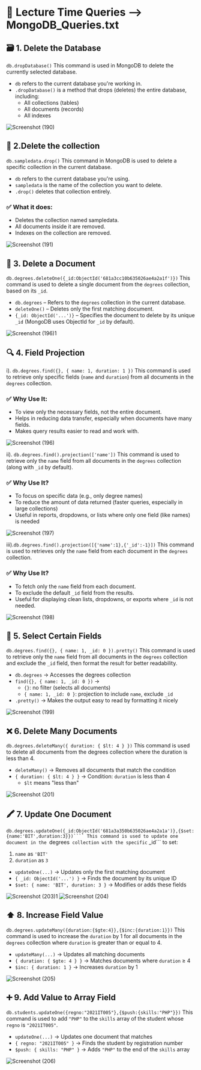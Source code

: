 # 📖 Lecture Time Queries --> MongoDB_Queries.txt
## 🗃️ 1. Delete the Database
```db.dropDatabase()``` This command is used in MongoDB to delete the currently selected database.

- ```db``` refers to the current database you're working in.
- ```.dropDatabase()``` is a method that drops (deletes) the entire database, including:
  - All collections (tables)
  - All documents (records)
  - All indexes
    
![Screenshot (190)](https://github.com/user-attachments/assets/658115f5-8cf1-45d3-b934-b4ab7c78ffdf)

## 📁 2.Delete the collection
```db.sampledata.drop()``` This command in MongoDB is used to delete a specific collection in the current database.

- ```db```  refers to the current database you're using.
- ```sampledata``` is the name of the collection you want to delete.
- ```.drop()``` deletes that collection entirely.

### ✅ What it does:
- Deletes the collection named sampledata.
- All documents inside it are removed.
- Indexes on the collection are removed.
  
![Screenshot (191)](https://github.com/user-attachments/assets/f49837c8-e760-45d7-833d-8dc436a625d4)

## 📝 3. Delete a Document
```db.degrees.deleteOne({_id:ObjectId('681a3cc10b635026ae4a2a1f')})``` This command is used to delete a single document from the ```degrees``` collection, based on its ```_id```.

- ```db.degrees``` – Refers to the ```degrees``` collection in the current database.
- ```deleteOne()``` – Deletes only the first matching document.
- ```{_id: ObjectId('...')}``` – Specifies the document to delete by its unique ```_id``` (MongoDB uses ObjectId for ```_id``` by default).

![Screenshot (196)1](https://github.com/user-attachments/assets/a97f63fe-937c-4a41-8cfd-1c54d197433f)

## 🔍 4. Field Projection
i). ```db.degrees.find({}, { name: 1, duration: 1 })``` This command is used to retrieve only specific fields (```name``` and ```duration```) from all documents in the ```degrees``` collection. 

### ✅ Why Use It:
- To view only the necessary fields, not the entire document.
- Helps in reducing data transfer, especially when documents have many fields.
- Makes query results easier to read and work with.

![Screenshot (196)](https://github.com/user-attachments/assets/2dd5ed06-7b7b-447d-bb60-3dc80a37e47a)

ii). ```db.degrees.find().projection(['name'])``` This command is used to retrieve only the ```name``` field from all documents in the ```degrees``` collection (along with ```_id``` by default).

### ✅ Why Use It?
- To focus on specific data (e.g., only degree names)
- To reduce the amount of data returned (faster queries, especially in large collections)
- Useful in reports, dropdowns, or lists where only one field (like names) is needed

![Screenshot (197)](https://github.com/user-attachments/assets/fc094f2b-9bcc-45a9-832c-bde712a2e4e6)

iii).```db.degrees.find().projection([{'name':1},{'_id':-1}])``` This command is used to retrieves only the ```name``` field from each document in the ```degrees``` collection.

### ✅ Why Use It?
- To fetch only the ```name``` field from each document.
- To exclude the default ```_id``` field from the results.
- Useful for displaying clean lists, dropdowns, or exports where ```_id``` is not needed.

![Screenshot (198)](https://github.com/user-attachments/assets/c996a9e7-eee3-47d0-aadd-11e7b4b79d2d)

## 🎯 5. Select Certain Fields
```db.degrees.find({}, { name: 1, _id: 0 }).pretty()``` This command is used to retrieve only the ```name``` field from all documents in the ```degrees``` collection and exclude the ```_id``` field, then format the result for better readability.

- ```db.degrees``` → Accesses the degrees collection
- ```find({}, { name: 1, _id: 0 })``` →
  - ```{}```: no filter (selects all documents)
  - ```{ name: 1, _id: 0 }```: projection to include ```name```, exclude ```_id```
- ```.pretty()``` → Makes the output easy to read by formatting it nicely

![Screenshot (199)](https://github.com/user-attachments/assets/da81bda8-161e-4ea1-9ea3-77d6e4f192e3)

## ❌ 6. Delete Many Documents
```db.degrees.deleteMany({ duration: { $lt: 4 } })``` This command is used to delete all documents from the degrees collection where the duration is less than 4.

- ```deleteMany()``` → Removes all documents that match the condition
- ```{ duration: { $lt: 4 } }``` → Condition: ```duration``` is less than 4
  - ```$lt``` means "less than"

![Screenshot (201)](https://github.com/user-attachments/assets/7daf7080-d3ed-43d1-bb15-f9ea8de636d4)

## 🖍️ 7. Update One Document
```db.degrees.updateOne({_id:ObjectId('681a3a350b635026ae4a2a1a')},{$set:{name:'BIT',duration:3}})```` This command is used to update one document in the ```degrees``` collection with the specific``` _id``` to set:
  1. ```name``` as ```'BIT'```
  2. ```duration``` as ```3```


- ```updateOne(...)``` → Updates only the first matching document
- ```{ _id: ObjectId('...') }``` → Finds the document by its unique ID
- ```$set: { name: 'BIT', duration: 3 }``` → Modifies or adds these fields

![Screenshot (203)1](https://github.com/user-attachments/assets/2f385b2a-40aa-4c29-ac54-66bf76ea1797)
![Screenshot (204)](https://github.com/user-attachments/assets/24dcd7c8-24c1-4749-88e4-e1709a08501d)

## ⬆️ 8. Increase Field Value
```db.degrees.updateMany({duration:{$gte:4}},{$inc:{duration:1}})``` This command is used to increase the ```duration``` by 1 for all documents in the ```degrees``` collection where ```duration``` is greater than or equal to 4.

- ```updateMany(...)``` → Updates all matching documents
- ```{ duration: { $gte: 4 } }``` → Matches documents where ```duration``` ≥ 4
- ```$inc: { duration: 1 }``` → Increases ```duration``` by 1

![Screenshot (205)](https://github.com/user-attachments/assets/4297c090-9f91-4be2-a4df-d29825ae4804)

## ➕ 9. Add Value to Array Field
```db.students.updateOne({regno:"2021IT005"},{$push:{skills:"PHP"}})``` This command is used to add ```"PHP"``` to the ```skills``` array of the student whose ```regno``` is ```"2021IT005"```.

- ```updateOne(...)``` → Updates one document that matches
- ```{ regno: "2021IT005" }``` → Finds the student by registration number
- ```$push: { skills: "PHP" }``` → Adds ```"PHP"``` to the end of the ```skills``` array

![Screenshot (206)](https://github.com/user-attachments/assets/f7a87294-9b89-4987-a386-8ade24a24be8)


































  


  






